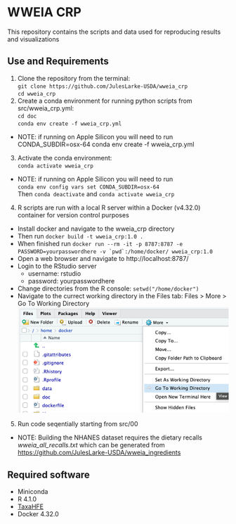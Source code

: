 # WWEIA CRP

This repository contains the scripts and data used for reproducing results and visualizations

## Use and Requirements

1. Clone the repository from the terminal:<br>`git clone https://github.com/JulesLarke-USDA/wweia_crp`<br>`cd wweia_crp`
2. Create a conda environment for running python scripts from src/wweia_crp.yml:<br>`cd doc`<br>`conda env create -f wweia_crp.yml`
- NOTE: if running on Apple Silicon you will need to run CONDA_SUBDIR=osx-64 conda env create -f wweia_crp.yml
3. Activate the conda environment:<br> `conda activate wweia_crp`
- NOTE: if running on Apple Silicon you will need to run<br> `conda env config vars set CONDA_SUBDIR=osx-64`<br> Then `conda deactivate` and `conda activate wweia_crp`
4. R scripts are run with a local R server within a Docker (v4.32.0) container for version control purposes <br>
- Install docker and navigate to the wweia_crp directory
- Then run `docker build -t wweia_crp:1.0 .`
- When finished run ``docker run --rm -it -p 8787:8787 -e PASSWORD=yourpasswordhere -v `pwd`:/home/docker/ wweia_crp:1.0``
- Open a web browser and navigate to http://localhost:8787/
- Login to the RStudio server
  * username: rstudio
  * password: yourpasswordhere
- Change directories from the R console: `setwd("/home/docker")`
- Navigate to the currect working directory in the Files tab: Files > More > Go To Working Directory
![image](https://github.com/JulesLarke-USDA/wweia_crp/blob/main/doc/readme.png)
5.  Run code seqentially starting from src/00
- NOTE: Building the NHANES dataset requires the dietary recalls *wweia_all_recalls.txt* which can be generated from https://github.com/JulesLarke-USDA/wweia_ingredients

## Required software
- Miniconda
- R 4.1.0
- [TaxaHFE](https://github.com/aoliver44/taxaHFE/tree/51-fixes-to-output-files-for-taxahfe-ml)
- Docker 4.32.0
